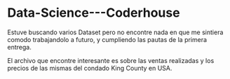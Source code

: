 # Data-Science---Coderhouse

Estuve buscando varios Dataset pero no encontre nada en que me sintiera comodo trabajandolo a futuro, y cumpliendo las pautas de la primera entrega.

El archivo que encontre interesante es sobre las ventas realizadas y los precios de las mismas del condado King County en USA.
